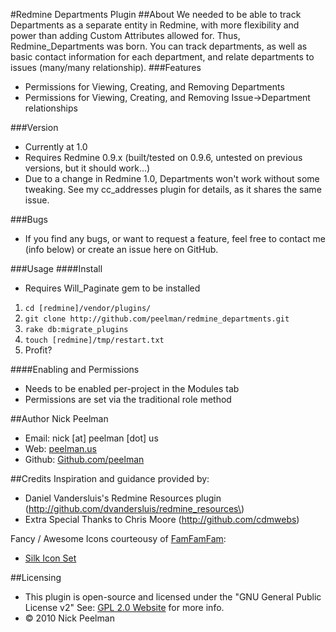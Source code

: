 #Redmine Departments Plugin
##About
We needed to be able to track Departments as a separate entity in Redmine, with more flexibility and power than adding Custom Attributes allowed for.  Thus, Redmine\_Departments was born.  You can track departments, as well as basic contact information for each department, and relate departments to issues (many/many relationship).
###Features
+ Permissions for Viewing, Creating, and Removing Departments
+ Permissions for Viewing, Creating, and Removing Issue->Department relationships

###Version
+ Currently at 1.0
+ Requires Redmine 0.9.x (built/tested on 0.9.6, untested on previous versions, but it should work...)
+ Due to a change in Redmine 1.0, Departments won't work without some tweaking.  See my cc\_addresses plugin for details, as it shares the same issue.

###Bugs
+ If you find any bugs, or want to request a feature, feel free to contact me (info below) or create an issue here on GitHub.

###Usage
####Install
+ Requires Will\_Paginate gem to be installed
1. `cd [redmine]/vendor/plugins/`
2. `git clone http://github.com/peelman/redmine_departments.git`
3. `rake db:migrate_plugins`
4. `touch [redmine]/tmp/restart.txt`
5. Profit?

####Enabling and Permissions
+ Needs to be enabled per-project in the Modules tab
+ Permissions are set via the traditional role method

##Author
Nick Peelman

- Email: nick \[at\] peelman \[dot\] us
- Web: [peelman.us](http://peelman.us)
- Github: [Github.com/peelman](http://github.com/peelman)

##Credits
Inspiration and guidance provided by:

+ Daniel Vandersluis's Redmine Resources plugin \(http://github.com/dvandersluis/redmine_resources\)
+ Extra Special Thanks to Chris Moore (http://github.com/cdmwebs)

Fancy / Awesome Icons courteousy of [FamFamFam](http://www.famfamfam.com):

+ [Silk Icon Set](http://www.famfamfam.com/lab/icons/silk/)

##Licensing
+ This plugin is open-source and licensed under the "GNU General Public License v2"  See: [GPL 2.0 Website](http://www.gnu.org/licenses/old-licenses/gpl-2.0.html) for more info.
+ &copy; 2010 Nick Peelman